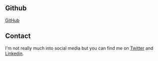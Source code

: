 <html>
  <head>
    <title>Intro </title>
  </head>
</html>
 
## Github
<a href="https://github.com/d4rkc0nd0r" target="_blank">GitHub</a>

## Contact

I'm not really much into social media but you can find me on <a href="https://twitter.com/Sidd_Tim">Twitter</a> and <a href="https://linkedin.com/in/siddtim">Linkedin</a>.<br>
